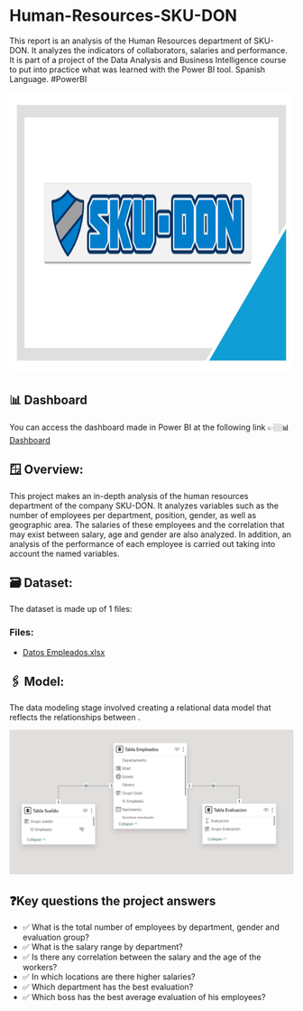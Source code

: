 # Human-Resources-SKU-DON
This report is an analysis of the Human Resources department of SKU-DON. It analyzes the indicators of collaborators, salaries and performance. It is part of a project of the Data Analysis and Business Intelligence course to put into practice what was learned with the Power BI tool. Spanish Language. #PowerBI
<div align="center">
<img src="https://github.com/IrisMejuto/Human-Resources-SKU-DON/blob/main/Images/Slide1.JPG" alt="Logo" width="800" height="500">
</div>

## 📊 Dashboard
You can access the dashboard made in Power BI at the following link 👉🏼📊 [Dashboard](https://app.powerbi.com/view?r=eyJrIjoiN2QyYmVkYmUtY2ZmZi00ZGYxLTg5MTQtZjY5OTU5ODY5N2FiIiwidCI6IjA1ZWE3NGEzLTkyYzUtNGMzMS05NzhhLTkyNWMzYzc5OWNkMCIsImMiOjh9)

## 🪟 Overview:
This project makes an in-depth analysis of the human resources department of the company SKU-DON. It analyzes variables such as the number of employees per department, position, gender, as well as geographic area. The salaries of these employees and the correlation that may exist between salary, age and gender are also analyzed. In addition, an analysis of the performance of each employee is carried out taking into account the named variables.

## 🗃️ Dataset:

The dataset is made up of 1 files:

### Files:
* [Datos Empleados.xlsx](https://github.com/IrisMejuto/Human-Resources-SKU-DON/blob/main/Datos%2BEmpleados.xlsx)

## 🖇️ Model:

The data modeling stage involved creating a relational data model that reflects the relationships between .

![image](https://github.com/IrisMejuto/Human-Resources-SKU-DON/blob/main/Captura%20model.png)


## ❓Key questions the project answers
* ✅ What is the total number of employees by department, gender and evaluation group?
* ✅ What is the salary range by department?
* ✅ Is there any correlation between the salary and the age of the workers?
* ✅ In which locations are there higher salaries?
* ✅ Which department has the best evaluation?
* ✅ Which boss has the best average evaluation of his employees?



